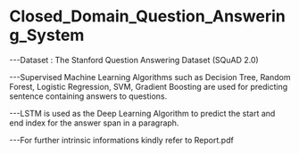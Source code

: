 # Closed_Domain_Question_Answering_System

---Dataset : The Stanford Question Answering Dataset (SQuAD 2.0)

---Supervised Machine Learning Algorithms such as Decision Tree, Random Forest, Logistic Regression, SVM, Gradient Boosting are used for predicting sentence containing answers to questions.

---LSTM is used as the Deep Learning Algorithm to predict the start and end index for the answer span in a paragraph.

---For further intrinsic informations kindly refer to Report.pdf
